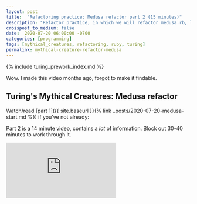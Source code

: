 ```yaml
---
layout: post
title:  "Refactoring practice: Medusa refactor part 2 (15 minutes)"
description: "Refactor practice, in which we will refactor medusa.rb, learn more about Ruby, object-oriented design, and clean code"
crosspost_to_medium: false
date:  2020-07-20 06:00:00 -0700
categories: [programming]
tags: [mythical_creatures, refactoring, ruby, turing]
permalink: mythical-creature-refactor-medusa
---
```


{% include turing_prework_index.md %}


Wow. I made this video months ago, forgot to make it findable.

## Turing's Mythical Creatures: Medusa refactor

Watch/read [part 1]({{ site.baseurl }}{% link _posts/2020-07-20-medusa-start.md %}) if you've not already:



Part 2 is a 14 minute video, contains a _lot_ of information. Block out 30-40 minutes to work through it. 

<div class="container">
<iframe class="video" src="https://www.youtube.com/embed/RziKZL0pLfc" frameborder="0" allow="accelerometer; autoplay; encrypted-media; gyroscope; picture-in-picture" allowfullscreen></iframe>
</div>
